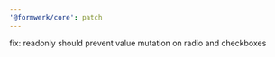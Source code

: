 ```yaml
---
'@formwerk/core': patch
---
```


fix: readonly should prevent value mutation on radio and checkboxes
